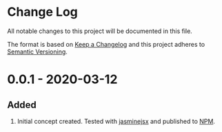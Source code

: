 # Change Log
All notable changes to this project will be documented in this file.
 
The format is based on [Keep a Changelog](http://keepachangelog.com/) and this project adheres to [Semantic Versioning](http://semver.org/).

# 0.0.1 - 2020-03-12

## Added
1. Initial concept created. Tested with [jasminejsx](https://github.com/theasci/jasminejsx) and published to [NPM](https://www.npmjs.com/).
